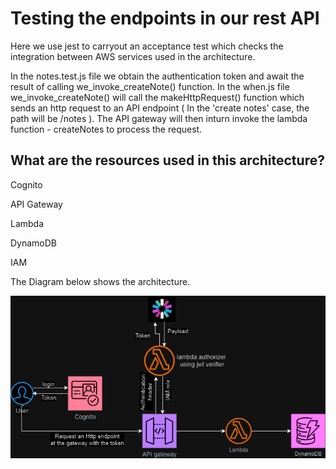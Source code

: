 # Testing the endpoints in our rest API

Here we use jest to carryout an acceptance test which checks the integration between AWS services used in the architecture.

In the notes.test.js file we obtain the authentication token and await the result of calling we_invoke_createNote() function. In the when.js file we_invoke_createNote() will call the makeHttpRequest() function which sends an http request to an API endpoint ( In the 'create notes' case, the path will be /notes ). The API gateway 
will then inturn invoke the lambda function - createNotes to process the request.

## What are the resources used in this architecture?

Cognito

API Gateway

Lambda

DynamoDB

IAM

The Diagram below shows the architecture.

![Severless Architecture](lambda_authorizer.png)

